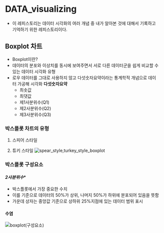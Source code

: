 # DATA_visualizing
- 이 레피스토리는 데이터 시각화의 여러 개념 중 내가 알아본 것에 대해서 기록하고 기억하기 위한 레피스토리이다.


## Boxplot 차트
- Boxplot이란?
- 데이터의 분포와 이상치를 동시에 보여주면서 서로 다른 데이터군을 쉽게 비교할 수 있는 데이터 시각화 유형
- 로우 데이터를 그대로 사용하지 않고 다섯숫자요약이라는 통계학적 개념으로 데이터 가공해 시각화
**다섯숫자요약**
  - 최솟값
  - 최댓값
  - 제1사분위수(Q1)
  - 제2사분위수(Q2)
  - 제3사분위수(Q3)

 ### 박스플롯 차트의 유형
 1) 스피어 스타일
    
 2) 튜키 스타일
![spear_style,turkey_style_boxplot](https://github.com/user-attachments/assets/fe84827e-5e9f-4386-bda6-05b66750ee20)




### 박스플롯 구성요소
#### *2사분위수**
- 박스플롯에서 가장 중요한 수치
- 이를 기준으로 데이터의 50%가 상위, 나머지 50%가 하위에 분포되어 있음을 뜻함
- 가운데 상자는 중앙값 기준으로 상하위 25%지점에 있는 데이터 범위 표시
#### **수염**
![boxplot(구성요소)](https://github.com/user-attachments/assets/fd235715-dd9c-4cec-9e03-54662401097f)
